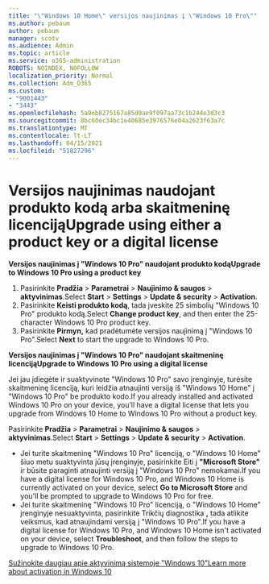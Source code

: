 ```yaml
---
title: "\"Windows 10 Home\" versijos naujinimas į \"Windows 10 Pro\""
ms.author: pebaum
author: pebaum
manager: scotv
ms.audience: Admin
ms.topic: article
ms.service: o365-administration
ROBOTS: NOINDEX, NOFOLLOW
localization_priority: Normal
ms.collection: Adm_O365
ms.custom:
- "9001443"
- "3443"
ms.openlocfilehash: 5a9eb8275167a85d0ae9f097aa73c1b244e3d3c3
ms.sourcegitcommit: 8bc60ec34bc1e40685e3976576e04a2623f63a7c
ms.translationtype: MT
ms.contentlocale: lt-LT
ms.lasthandoff: 04/15/2021
ms.locfileid: "51827296"
---
```

# <a name="upgrade-using-either-a-product-key-or-a-digital-license"></a><span data-ttu-id="3eccf-102">Versijos naujinimas naudojant produkto kodą arba skaitmeninę licenciją</span><span class="sxs-lookup"><span data-stu-id="3eccf-102">Upgrade using either a product key or a digital license</span></span>

<span data-ttu-id="3eccf-103">**Versijos naujinimas į "Windows 10 Pro" naudojant produkto kodą**</span><span class="sxs-lookup"><span data-stu-id="3eccf-103">**Upgrade to Windows 10 Pro using a product key**</span></span>

1. <span data-ttu-id="3eccf-104">Pasirinkite **Pradžia**  >  **Parametrai**  >  **Naujinimo & saugos**  >  **aktyvinimas**.</span><span class="sxs-lookup"><span data-stu-id="3eccf-104">Select **Start** > **Settings** > **Update & security** > **Activation**.</span></span>
2. <span data-ttu-id="3eccf-105">Pasirinkite **Keisti produkto kodą**, tada įveskite 25 simbolių "Windows 10 Pro" produkto kodą.</span><span class="sxs-lookup"><span data-stu-id="3eccf-105">Select **Change product key**, and then enter the 25-character Windows 10 Pro product key.</span></span>
3. <span data-ttu-id="3eccf-106">Pasirinkite **Pirmyn,** kad pradėtumėte versijos naujinimą į "Windows 10 Pro".</span><span class="sxs-lookup"><span data-stu-id="3eccf-106">Select **Next** to start the upgrade to Windows 10 Pro.</span></span>

<span data-ttu-id="3eccf-107">**Versijos naujinimas į "Windows 10 Pro" naudojant skaitmeninę licenciją**</span><span class="sxs-lookup"><span data-stu-id="3eccf-107">**Upgrade to Windows 10 Pro using a digital license**</span></span>

<span data-ttu-id="3eccf-108">Jei jau įdiegėte ir suaktyvinote "Windows 10 Pro" savo įrenginyje, turėsite skaitmeninę licenciją, kuri leidžia atnaujinti versiją iš "Windows 10 Home" į "Windows 10 Pro" be produkto kodo.</span><span class="sxs-lookup"><span data-stu-id="3eccf-108">If you already installed and activated Windows 10 Pro on your device, you’ll have a digital license that lets you upgrade from Windows 10 Home to Windows 10 Pro without a product key.</span></span>

<span data-ttu-id="3eccf-109">Pasirinkite **Pradžia**  >  **Parametrai**  >  **Naujinimo & saugos**  >  **aktyvinimas**.</span><span class="sxs-lookup"><span data-stu-id="3eccf-109">Select **Start** > **Settings** > **Update & security** > **Activation**.</span></span>

- <span data-ttu-id="3eccf-110">Jei turite skaitmeninę "Windows 10 Pro" licenciją, o "Windows 10 Home" šiuo metu suaktyvinta jūsų įrenginyje, pasirinkite Eiti į **"Microsoft Store"** ir būsite paraginti atnaujinti versiją į "Windows 10 Pro" nemokamai.</span><span class="sxs-lookup"><span data-stu-id="3eccf-110">If you have a digital license for Windows 10 Pro, and Windows 10 Home is currently activated on your device, select **Go to Microsoft Store** and you'll be prompted to upgrade to Windows 10 Pro for free.</span></span>
- <span data-ttu-id="3eccf-111">Jei turite skaitmeninę "Windows 10 Pro" licenciją, o "Windows 10 Home" įrenginyje nesuaktyvinta, pasirinkite Trikčių diagnostika **,** tada atlikite veiksmus, kad atnaujindami versiją į "Windows 10 Pro".</span><span class="sxs-lookup"><span data-stu-id="3eccf-111">If you have a digital license for Windows 10 Pro, and Windows 10 Home isn't activated on your device, select **Troubleshoot**, and then follow the steps to upgrade to Windows 10 Pro.</span></span>

[<span data-ttu-id="3eccf-112">Sužinokite daugiau apie aktyvinimą sistemoje "Windows 10"</span><span class="sxs-lookup"><span data-stu-id="3eccf-112">Learn more about activation in Windows 10</span></span>](https://support.microsoft.com/help/12440)